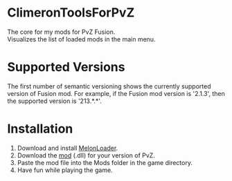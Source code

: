 # ClimeronToolsForPvZ
The core for my mods for PvZ Fusion.<br/>
Visualizes the list of loaded mods in the main menu.
# Supported Versions
The first number of semantic versioning shows the currently supported version of Fusion mod. For example, if the Fusion mod version is '2.1.3', then the supported version is '213.\*.\*'.
# Installation
1. Download and install [MelonLoader](https://github.com/LavaGang/MelonLoader.Installer/releases).
2. Download the [mod](https://github.com/Climeron/PvZ-Fusion-Tools/releases) (.dll) for your version of PvZ.
3. Paste the mod file into the Mods folder in the game directory.
4. Have fun while playing the game.
